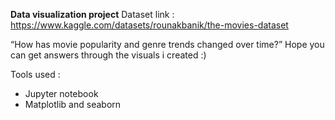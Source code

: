 **Data visualization project**
Dataset link : https://www.kaggle.com/datasets/rounakbanik/the-movies-dataset

“How has movie popularity and genre trends changed over time?”
Hope you can get answers through the visuals i created :)

Tools used :
- Jupyter notebook
- Matplotlib and seaborn
